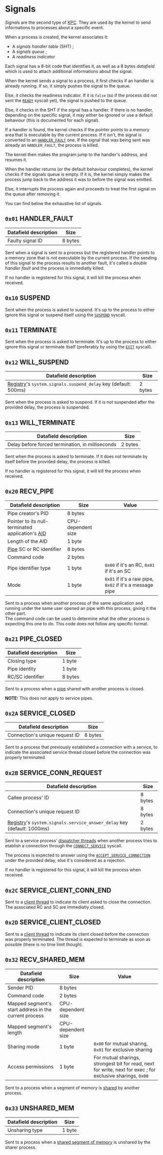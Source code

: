 # Signals

_Signals_ are the second type of [KPC](kernel/kpc.md). They are used by the kernel to send informations to processes about a specific event.

When a process is created, the kernel associates it:

- A _signals handler table_ (SHT) ;
- A _signals queue_ ;
- A _readiness indicator_

Each signal has a 8-bit code that identifies it, as well as a 8 bytes _datafield_ which is used to attach additional informations about the signal.

When the kernel sends a signal to a process, it first checks if an handler is already running. If so, it simply pushes the signal to the queue.

Else, it checks the readiness indicator. If it is `false` (so if the process did not sent the [`READY`](syscalls.md#0x04-ready) syscall yet), the signal is pushed to the queue.

Else, it checks in the SHT if the signal has a handler. If there is no handler, depending on the specific signal, it may either be ignored or use a default behaviour (this is documented for each signal).

If a handler is found, the kernel checks if the pointer points to a memory area that is executable by the current process. If it isn't, the signal is converted to an [`HANDLER_FAULT`](#0x01-handler_fault) one. If the signal that was being sent was already an `HANDLER_FAULT`, the process is killed.

The kernel then makes the program jump to the handler's address, and resumes it.

When the handler returns (or the default behaviour completes), the kernel checks if the signals queue is empty. If it is, the kernel simply makes the process jump back to the address it was to before the signal was emitted.

Else, it interrupts the process again and proceeds to treat the first signal on the queue after removing it.

You can find below the exhaustive list of signals.

## `0x01` HANDLER_FAULT

| Datafield description | Size    |
| --------------------- | ------- |
| Faulty signal ID      | 8 bytes |

Sent when a signal is sent to a process but the registered handler points to a memory zone that is not executable by the current process.
If the sending of this signal to the process results to another fault, it's called a _double handler fault_ and the process is immediatly killed.

If no handler is registered for this signal, it will kill the process when received.

## `0x10` SUSPEND

Sent when the process is asked to suspend. It's up to the process to either ignore this signal or suspend itself using the [`SUSPEND`](syscalls.md#0x12-suspend) syscall.

## `0x11` TERMINATE

Sent when the process is asked to terminate. It's up to the process to either ignore this signal or terminate itself (preferably by using the [`EXIT`](syscalls.md#0x13-exit) syscall).

## `0x12` WILL_SUSPEND

| Datafield description                                                         | Size    |
| ----------------------------------------------------------------------------- | ------- |
| [Registry](registry.md)'s `system.signals.suspend_delay` key (default: 500ms) | 2 bytes |

Sent when the process is asked to suspend. If it is not suspended after the provided delay, the process is suspended.

## `0x13` WILL_TERMINATE

| Datafield description                            | Size    |
| ------------------------------------------------ | ------- |
| Delay before forced termination, in milliseconds | 2 bytes |

Sent when the process is asked to terminate. If it does not terminate by itself before the provided delay, the process is killed.

If no handler is registered for this signal, it will kill the process when received.

## `0x20` RECV_PIPE

| Datafield description                                                                                  | Size               | Value                                                    |
| ------------------------------------------------------------------------------------------------------ | ------------------ | -------------------------------------------------------- |
| Pipe creator's PID                                                                                     | 8 bytes            |
| Pointer to its null-terminated application's [AID](../concepts/applications.md#application-identifier) | CPU-dependent size |
| Length of the AID                                                                                      | 1 byte             |
| [Pipe](ipc.md#pipes) SC or RC identifier                                                               | 8 bytes            |
| Command code                                                                                           | 2 bytes            |
| Pipe identifier type                                                                                   | 1 byte             | `0x00` if it's an RC, `0x01` if it's an SC               |
| Mode                                                                                                   | 1 byte             | `0x01` if it's a raw pipe, `0x02` if it's a message pipe |

Sent to a process when another process of the same application and running under the same user opened an pipe with this process, giving it the other part.  
The command code can be used to determine what the other process is expecting this one to do. This code does not follow any specific format.

## `0x21` PIPE_CLOSED

| Datafield description | Size    |
| --------------------- | ------- |
| Closing type          | 1 byte  | `0x00` if the pipe was closed properly using the [CLOSE_PIPE](syscalls.md#0x26-close_pipe) syscall, or `0x01` if the other process brutally terminated |
| Pipe identity         | 1 byte  | `0x00` if this process contained the RC part, `0x01` if it contained the SC part (1 byte) |
| RC/SC identifier      | 8 bytes |

Sent to a process when a [pipe](ipc.md#pipes) shared with another process is closed.

**NOTE:** This does not apply to service pipes.

## `0x2A` SERVICE_CLOSED

| Datafield description          | Size    |
| ------------------------------ | ------- |
| Connection's unique request ID | 8 bytes |

Sent to a process that previously established a connection with a service, to indicate the associated service thread closed before the connection was properly terminated.

## `0x2B` SERVICE_CONN_REQUEST

| Datafield description                                                                 | Size    |
| ------------------------------------------------------------------------------------- | ------- |
| Callee process' ID                                                                    | 8 bytes |
| Connection's unique request ID                                                        | 8 bytes |
| [Registry](registry.md)'s `system.signals.service_answer_delay` key (default: 1000ms) | 2 bytes |

Sent to a service process' [dispatcher threads](services.md#thread-types) when another process tries to etablish a connection through the [`CONNECT_SERVICE`](syscalls.md#0x2a-connect_service) syscall.

The process is expected to answer using the [`ACCEPT_SERVICE_CONNECTION`](syscalls.md#0x2c-accept_service_conn) under the provided delay, else it's considered as a rejection.

If no handler is registered for this signal, it will kill the process when received.

## `0x2C` SERVICE_CLIENT_CONN_END

Sent to a [client thread](services.md#thread-types) to indicate its client asked to close the connection.
The associated RC and SC are immediatly closed.

## `0x2D` SERVICE_CLIENT_CLOSED

Sent to a [client thread](services.md#thread-types) to indicate its client closed before the connection was properly terminated.
The thread is expected to terminate as soon as possible (there is no time limit though).

## `0x32` RECV_SHARED_MEM

| Datafield description                                 | Size               | Value                                                                                                       |
| ----------------------------------------------------- | ------------------ | ----------------------------------------------------------------------------------------------------------- |
| Sender PID                                            | 8 bytes            |
| Command code                                          | 2 bytes            |
| Mapped segment's start address in the current process | CPU-dependent size |
| Mapped segment's length                               | CPU-dependent size |
| Sharing mode                                          | 1 byte             | `0x00` for mutual sharing, `0x01` for exclusive sharing                                                     |
| Access permissions                                    | 1 byte             | For mutual sharings, strongest bit for read, next for write, next for exec ; for exclusive sharings, `0x00` |

Sent to a process when a segment of memory is [shared](ipc.md#shared-memory) by another process.

## `0x33` UNSHARED_MEM

| Datafield description | Size   |
| --------------------- | ------ |
| Unsharing type        | 1 byte | `0x00` if the shared memory was unshared properly using the [UNSHARE_MEM](syscalls.md#0x33-unshare_mem) syscall, or `0x01` if the other process brutally terminated |

Sent to a process when a [shared segment of memory](ipc.md#shared-memory) is unshared by the sharer process.
